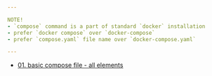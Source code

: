 ```yaml
---

NOTE!
- `compose` command is a part of standard `docker` installation
- prefer `docker compose` over `docker-compose`
- prefer `compose.yaml` file name over `docker-compose.yaml`

---
```


- [01. basic compose file - all elements](./01.basic.all.md)
